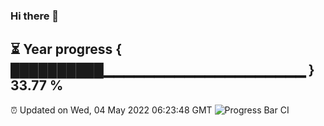 ### Hi there 👋
⏳ Year progress { ██████████▁▁▁▁▁▁▁▁▁▁▁▁▁▁▁▁▁▁▁▁ } 33.77 %
---
⏰ Updated on Wed, 04 May 2022 06:23:48 GMT
![Progress Bar CI](https://github.com/liununu/liununu/workflows/Progress%20Bar%20CI/badge.svg)
